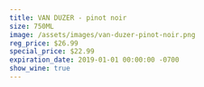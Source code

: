 ```yaml
---
title: VAN DUZER - pinot noir
size: 750ML
image: /assets/images/van-duzer-pinot-noir.png
reg_price: $26.99
special_price: $22.99
expiration_date: 2019-01-01 00:00:00 -0700
show_wine: true
---
```


